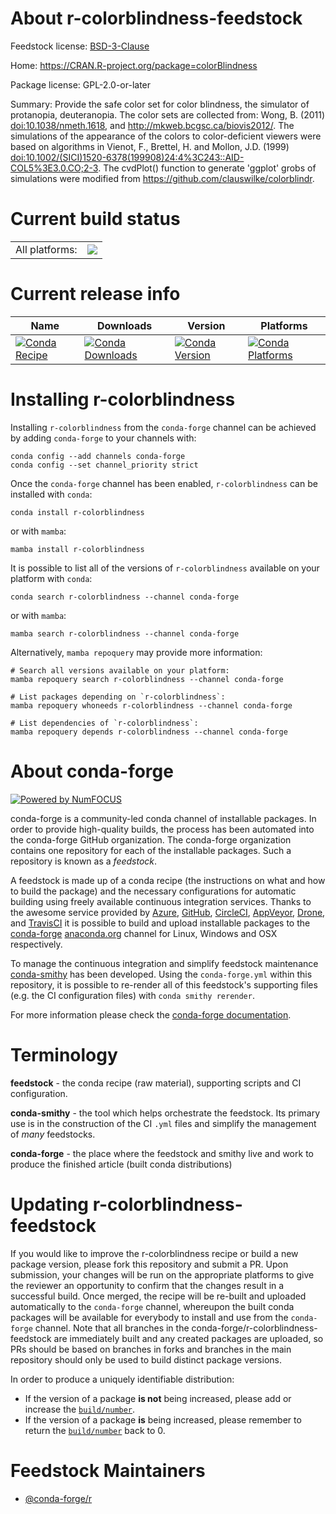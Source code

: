 About r-colorblindness-feedstock
================================

Feedstock license: [BSD-3-Clause](https://github.com/conda-forge/r-colorblindness-feedstock/blob/main/LICENSE.txt)

Home: https://CRAN.R-project.org/package=colorBlindness

Package license: GPL-2.0-or-later

Summary: Provide the safe color set for color blindness, the simulator of protanopia, deuteranopia. The color sets are collected from: Wong, B. (2011) <doi:10.1038/nmeth.1618>, and <http://mkweb.bcgsc.ca/biovis2012/>. The simulations of the appearance of the colors to color-deficient viewers were based on algorithms in Vienot, F., Brettel, H. and Mollon, J.D. (1999) <doi:10.1002/(SICI)1520-6378(199908)24:4%3C243::AID-COL5%3E3.0.CO;2-3>. The cvdPlot() function to generate 'ggplot' grobs of simulations were modified from <https://github.com/clauswilke/colorblindr>.

Current build status
====================


<table><tr><td>All platforms:</td>
    <td>
      <a href="https://dev.azure.com/conda-forge/feedstock-builds/_build/latest?definitionId=14642&branchName=main">
        <img src="https://dev.azure.com/conda-forge/feedstock-builds/_apis/build/status/r-colorblindness-feedstock?branchName=main">
      </a>
    </td>
  </tr>
</table>

Current release info
====================

| Name | Downloads | Version | Platforms |
| --- | --- | --- | --- |
| [![Conda Recipe](https://img.shields.io/badge/recipe-r--colorblindness-green.svg)](https://anaconda.org/conda-forge/r-colorblindness) | [![Conda Downloads](https://img.shields.io/conda/dn/conda-forge/r-colorblindness.svg)](https://anaconda.org/conda-forge/r-colorblindness) | [![Conda Version](https://img.shields.io/conda/vn/conda-forge/r-colorblindness.svg)](https://anaconda.org/conda-forge/r-colorblindness) | [![Conda Platforms](https://img.shields.io/conda/pn/conda-forge/r-colorblindness.svg)](https://anaconda.org/conda-forge/r-colorblindness) |

Installing r-colorblindness
===========================

Installing `r-colorblindness` from the `conda-forge` channel can be achieved by adding `conda-forge` to your channels with:

```
conda config --add channels conda-forge
conda config --set channel_priority strict
```

Once the `conda-forge` channel has been enabled, `r-colorblindness` can be installed with `conda`:

```
conda install r-colorblindness
```

or with `mamba`:

```
mamba install r-colorblindness
```

It is possible to list all of the versions of `r-colorblindness` available on your platform with `conda`:

```
conda search r-colorblindness --channel conda-forge
```

or with `mamba`:

```
mamba search r-colorblindness --channel conda-forge
```

Alternatively, `mamba repoquery` may provide more information:

```
# Search all versions available on your platform:
mamba repoquery search r-colorblindness --channel conda-forge

# List packages depending on `r-colorblindness`:
mamba repoquery whoneeds r-colorblindness --channel conda-forge

# List dependencies of `r-colorblindness`:
mamba repoquery depends r-colorblindness --channel conda-forge
```


About conda-forge
=================

[![Powered by
NumFOCUS](https://img.shields.io/badge/powered%20by-NumFOCUS-orange.svg?style=flat&colorA=E1523D&colorB=007D8A)](https://numfocus.org)

conda-forge is a community-led conda channel of installable packages.
In order to provide high-quality builds, the process has been automated into the
conda-forge GitHub organization. The conda-forge organization contains one repository
for each of the installable packages. Such a repository is known as a *feedstock*.

A feedstock is made up of a conda recipe (the instructions on what and how to build
the package) and the necessary configurations for automatic building using freely
available continuous integration services. Thanks to the awesome service provided by
[Azure](https://azure.microsoft.com/en-us/services/devops/), [GitHub](https://github.com/),
[CircleCI](https://circleci.com/), [AppVeyor](https://www.appveyor.com/),
[Drone](https://cloud.drone.io/welcome), and [TravisCI](https://travis-ci.com/)
it is possible to build and upload installable packages to the
[conda-forge](https://anaconda.org/conda-forge) [anaconda.org](https://anaconda.org/)
channel for Linux, Windows and OSX respectively.

To manage the continuous integration and simplify feedstock maintenance
[conda-smithy](https://github.com/conda-forge/conda-smithy) has been developed.
Using the ``conda-forge.yml`` within this repository, it is possible to re-render all of
this feedstock's supporting files (e.g. the CI configuration files) with ``conda smithy rerender``.

For more information please check the [conda-forge documentation](https://conda-forge.org/docs/).

Terminology
===========

**feedstock** - the conda recipe (raw material), supporting scripts and CI configuration.

**conda-smithy** - the tool which helps orchestrate the feedstock.
                   Its primary use is in the construction of the CI ``.yml`` files
                   and simplify the management of *many* feedstocks.

**conda-forge** - the place where the feedstock and smithy live and work to
                  produce the finished article (built conda distributions)


Updating r-colorblindness-feedstock
===================================

If you would like to improve the r-colorblindness recipe or build a new
package version, please fork this repository and submit a PR. Upon submission,
your changes will be run on the appropriate platforms to give the reviewer an
opportunity to confirm that the changes result in a successful build. Once
merged, the recipe will be re-built and uploaded automatically to the
`conda-forge` channel, whereupon the built conda packages will be available for
everybody to install and use from the `conda-forge` channel.
Note that all branches in the conda-forge/r-colorblindness-feedstock are
immediately built and any created packages are uploaded, so PRs should be based
on branches in forks and branches in the main repository should only be used to
build distinct package versions.

In order to produce a uniquely identifiable distribution:
 * If the version of a package **is not** being increased, please add or increase
   the [``build/number``](https://docs.conda.io/projects/conda-build/en/latest/resources/define-metadata.html#build-number-and-string).
 * If the version of a package **is** being increased, please remember to return
   the [``build/number``](https://docs.conda.io/projects/conda-build/en/latest/resources/define-metadata.html#build-number-and-string)
   back to 0.

Feedstock Maintainers
=====================

* [@conda-forge/r](https://github.com/conda-forge/r/)

